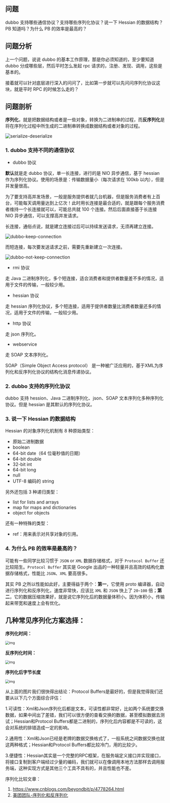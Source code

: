 ## 问题
dubbo 支持哪些通信协议？支持哪些序列化协议？说一下 Hessian 的数据结构？PB 知道吗？为什么 PB 的效率是最高的？

## 问题分析
上一个问题，说说 dubbo 的基本工作原理，那是你必须知道的，至少要知道 dubbo 分成哪些层，然后平时怎么发起 rpc 请求的，注册、发现、调用，这些是基本的。

接着就可以针对底层进行深入的问问了，比如第一步就可以先问问序列化协议这块，就是平时 RPC 的时候怎么走的？

## 问题剖析
**序列化**，就是把数据结构或者是一些对象，转换为二进制串的过程，而**反序列化**是将在序列化过程中所生成的二进制串转换成数据结构或者对象的过程。

![serialize-deserialize](https://tva1.sinaimg.cn/large/006tNbRwgy1g9zveyo2h9j30a805wt8k.jpg)

### 1. dubbo 支持不同的通信协议
- dubbo 协议

**默认**就是走 dubbo 协议，单一长连接，进行的是 NIO 异步通信，基于 hessian 作为序列化协议。使用的场景是：传输数据量小（每次请求在 100kb 以内），但是并发量很高。

为了要支持高并发场景，一般是服务提供者就几台机器，但是服务消费者有上百台，可能每天调用量达到上亿次！此时用长连接是最合适的，就是跟每个服务消费者维持一个长连接就可以，可能总共就 100 个连接。然后后面直接基于长连接 NIO 异步通信，可以支撑高并发请求。

长连接，通俗点说，就是建立连接过后可以持续发送请求，无须再建立连接。

![dubbo-keep-connection](https://tva1.sinaimg.cn/large/006tNbRwgy1g9zvf2fkxej30cn0a1glk.jpg)

而短连接，每次要发送请求之前，需要先重新建立一次连接。

![dubbo-not-keep-connection](https://tva1.sinaimg.cn/large/006tNbRwgy1g9zvf652d6j30c909xq2s.jpg)

- rmi 协议

走 Java 二进制序列化，多个短连接，适合消费者和提供者数量差不多的情况，适用于文件的传输，一般较少用。

- hessian 协议

走 hessian 序列化协议，多个短连接，适用于提供者数量比消费者数量还多的情况，适用于文件的传输，一般较少用。

- http 协议

走 json 序列化。

- webservice

走 SOAP 文本序列化。

SOAP（Simple Object Access protocol） 是一种被广泛应用的，基于XML为序列化和反序列化协议的结构化消息传递协议。



### 2. dubbo 支持的序列化协议
dubbo 支持 hession、Java 二进制序列化、json、SOAP 文本序列化多种序列化协议。但是 hessian 是其默认的序列化协议。



### 3. 说一下 Hessian 的数据结构
Hessian 的对象序列化机制有 8 种原始类型：

- 原始二进制数据
- boolean
- 64-bit date（64 位毫秒值的日期）
- 64-bit double
- 32-bit int
- 64-bit long
- null
- UTF-8 编码的 string

另外还包括 3 种递归类型：

- list for lists and arrays
- map for maps and dictionaries
- object for objects

还有一种特殊的类型：

- ref：用来表示对共享对象的引用。



### 4. 为什么 PB 的效率是最高的？
可能有一些同学比较习惯于 `JSON` or `XML` 数据存储格式，对于 `Protocol Buffer` 还比较陌生。`Protocol Buffer` 其实是 Google 出品的一种轻量并且高效的结构化数据存储格式，性能比 `JSON`、`XML` 要高很多。

其实 PB 之所以性能如此好，主要得益于两个：**第一**，它使用 proto 编译器，自动进行序列化和反序列化，速度非常快，应该比 `XML` 和 `JSON` 快上了 `20~100` 倍；**第二**，它的数据压缩效果好，就是说它序列化后的数据量体积小。因为体积小，传输起来带宽和速度上会有优化。



## 几种常见序列化方案选择：

**序列化时间：**

<img src="https://tva1.sinaimg.cn/large/006tNbRwgy1ga0nu0zar0j30fb097jr9.jpg" alt="img" style="zoom:75%;" />

**反序列化时间：**

<img src="https://tva1.sinaimg.cn/large/006tNbRwgy1ga0ntyaffej30fb097a9x.jpg" alt="img" style="zoom:75%;" />

**序列化后字节长度**

<img src="https://tva1.sinaimg.cn/large/006tNbRwgy1ga0nu4eyu6j30fb097q2t.jpg" alt="img" style="zoom:75%;" />

从上面的图片我们很快得出结论：Protocol Buffers是最好的，但是我觉得我们还要从以下几个方面综合评估：

1.可读性：Xml和Json序列化后都是文本，可读性都非常好，比如两个系统要交换数据，如果中间出了差错，我们可以很方便的查看交换的数据，甚至模拟数据去测试；Hessian和Protocol Buffers都是二进制的，序列化后内容都是不可读的，这会对系统的排错造成一定的影响。 

2.通用性：Xml和Json已经是老牌的数据交换格式了，一般系统之间数据交换也就这两种格式；Hessian和Protocol Buffers都比较冷门，用的比较少。 

3.便捷性：Hessian其实是一个完整的RPC框架，在服务端定义接口并实现接口，将接口复制到客户端经过少量的编码，我们就可以在像调用本地方法那样去调用服务端，这种实现方式是其他三个工具不具有的，并且性能也不差。



序列化比较文章：

1. https://www.cnblogs.com/beyondbit/p/4778264.html
2. [美团团队-序列化和反序列化](https://tech.meituan.com/2015/02/26/serialization-vs-deserialization.html)